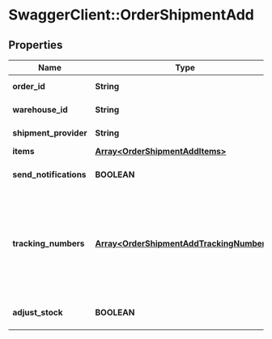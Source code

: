 # SwaggerClient::OrderShipmentAdd

## Properties
Name | Type | Description | Notes
------------ | ------------- | ------------- | -------------
**order_id** | **String** | Defines the order for which the shipment will be created | 
**warehouse_id** | **String** | This parameter is used for selecting a warehouse where you need to set/modify a product quantity. | [optional] 
**shipment_provider** | **String** | Defines company name that provide tracking of shipment | [optional] 
**items** | [**Array&lt;OrderShipmentAddItems&gt;**](OrderShipmentAddItems.md) | Defines items in the order that will be shipped | [optional] 
**send_notifications** | **BOOLEAN** | Send notifications to customer after shipment was created | [optional] [default to false]
**tracking_numbers** | [**Array&lt;OrderShipmentAddTrackingNumbers&gt;**](OrderShipmentAddTrackingNumbers.md) | Defines shipment&#39;s tracking numbers that have to be added&lt;/br&gt; How set tracking numbers to appropriate carrier:&lt;ul&gt;&lt;li&gt;tracking_numbers[]&#x3D;a2c.demo1,a2c.demo2 - set default carrier&lt;/li&gt;&lt;li&gt;tracking_numbers[&lt;b&gt;carrier_id&lt;/b&gt;]&#x3D;a2c.demo - set appropriate carrier&lt;/li&gt;&lt;/ul&gt;To get the list of carriers IDs that are available in your store, use the &lt;a href &#x3D; \&quot;http://docs.api2cart.com/cart-info\&quot;&gt;cart.info&lt;/a &gt; method | [optional] 
**adjust_stock** | **BOOLEAN** | This parameter is used for adjust stock. | [optional] [default to false]


